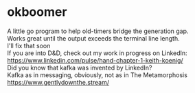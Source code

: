 # okboomer
A little go program to help old-timers bridge the generation gap.<br/>
Works great until the output exceeds the terminal line length.<br>
I'll fix that soon<br>
If you are into D&D, check out my work in progress on LinkedIn:<br/>
https://www.linkedin.com/pulse/hand-chapter-1-keith-koenig/<br/>
Did you know that kafka was invented by LinkedIn?<br/>
Kafka as in messaging, obviously, not as in The Metamorphosis<br/>
https://www.gentlydownthe.stream/